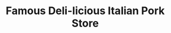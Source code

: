 ---
title: "Famous Deli-licious Italian Pork Store"
url: /middletown/famous-deli-licious-italian-pork-store/
shop: Feinkost
---